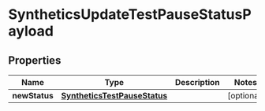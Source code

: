 

# SyntheticsUpdateTestPauseStatusPayload

## Properties

Name | Type | Description | Notes
------------ | ------------- | ------------- | -------------
**newStatus** | [**SyntheticsTestPauseStatus**](SyntheticsTestPauseStatus.md) |  |  [optional]



